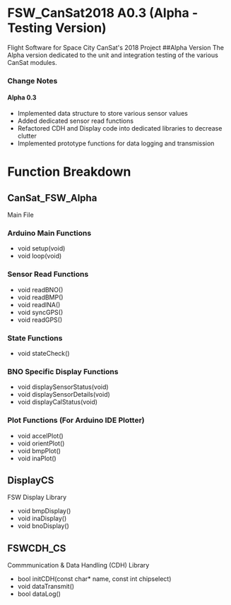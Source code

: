 # FSW_CanSat2018 A0.3 (Alpha - Testing Version)
Flight Software for Space City CanSat's 2018 Project
##Alpha Version
The Alpha version dedicated to the unit and integration testing of the various CanSat modules.

### Change Notes
#### Alpha 0.3
* Implemented data structure to store various sensor values
* Added dedicated sensor read functions
* Refactored CDH and Display code into dedicated libraries to decrease clutter
* Implemented prototype functions for data logging and transmission

# Function Breakdown
## CanSat_FSW_Alpha
Main File
### Arduino Main Functions
* void setup(void)
* void loop(void)
### Sensor Read Functions
* void readBNO()
* void readBMP()
* void readINA()
* void syncGPS()
* void readGPS()
### State Functions
* void stateCheck()
### BNO Specific Display Functions
* void displaySensorStatus(void)
* void displaySensorDetails(void)
* void displayCalStatus(void)
### Plot Functions (For Arduino IDE Plotter)
* void accelPlot()
* void orientPlot()
* void bmpPlot()
* void inaPlot()

## DisplayCS
FSW Display Library
* void bmpDisplay()
* void inaDisplay()
* void bnoDisplay()

## FSWCDH_CS
Commmunication & Data Handling (CDH) Library
* bool initCDH(const char* name, const int chipselect)
* void dataTransmit()
* bool dataLog()
